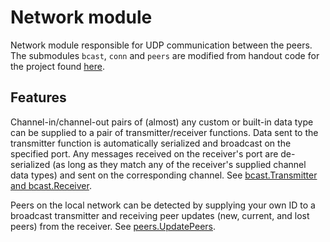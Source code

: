 Network module 
==========================================

Network module responsible for UDP communication between the peers. The submodules `bcast`, `conn` and `peers` are modified from handout code for the project found [here](https://github.com/TTK4145/Network-go.git).

Features
---------

Channel-in/channel-out pairs of (almost) any custom or built-in data type can be supplied to a pair of transmitter/receiver functions. 
Data sent to the transmitter function is automatically serialized and broadcast on the specified port. 
Any messages received on the receiver's port are de-serialized (as long as they match any of the receiver's supplied channel data types) and sent on the corresponding channel. 
See [bcast.Transmitter and bcast.Receiver](bcast/bcast.go). 

Peers on the local network can be detected by supplying your own ID to a broadcast transmitter and receiving peer updates (new, current, and lost peers) from the receiver. See [peers.UpdatePeers](peers/peers.go).
